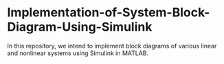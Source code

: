 # Implementation-of-System-Block-Diagram-Using-Simulink
In this repository, we intend to implement block diagrams of various linear and nonlinear systems using Simulink in MATLAB.
